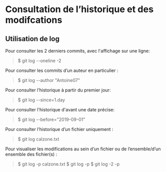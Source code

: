 # Consultation de l’historique et des modifcations
## Utilisation de log
Pour consulter les 2 derniers commits, avec l'affichage sur une ligne:
> $ git log --oneline -2

Pour consulter les commits d’un auteur en particulier :
> $ git log --author "Antoine07"

Pour consulter l’historique à partir du premier jour:
> $ git log --since=1.day

Pour consulter l'historique d'avant une date précise:
> $ git log --before="2019-09-01"

Pour consulter l’historique d’un fichier uniquement :
> $ git log calzone.txt

Pour visualiser les modifications au sein d’un fichier ou de
l’ensemble/d’un ensemble des fichier(s) :
> $ git log -p calzone.txt
> $ git log -p
> $ git log -2 -p